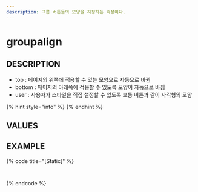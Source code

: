 ```yaml
---
description: 그룹 버튼들의 모양을 지정하는 속성이다.    
---
```


#   groupalign                        

## DESCRIPTION

* top : 페이지의 위쪽에 적용할 수 있는 모양으로 자동으로 바뀜
* bottom : 페이지의 아래쪽에 적용할 수 있도록 모양이 자동으로 바뀜
* user : 사용자가 스타일을 직접 설정할 수 있도록 보통 버튼과 같이 사각형의 모양

{% hint style="info" %}
{% endhint %}
  
## VALUES



## EXAMPLE

{% code title="\[Static\]" %}
```markup
 
```
{% endcode %}



